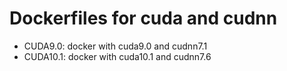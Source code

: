 # Dockerfiles for cuda and cudnn

* CUDA9.0: docker with cuda9.0 and cudnn7.1
* CUDA10.1: docker with cuda10.1 and cudnn7.6
